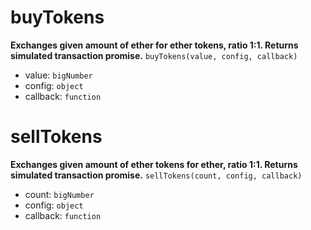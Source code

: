 # buyTokens
**Exchanges given amount of ether for ether tokens, ratio 1:1. Returns simulated transaction promise.**
`buyTokens(value, config, callback)`

* value: `bigNumber`
* config: `object`
* callback: `function`

# sellTokens
**Exchanges given amount of ether tokens for ether, ratio 1:1. Returns simulated transaction promise.**
`sellTokens(count, config, callback)`

* count: `bigNumber`
* config: `object`
* callback: `function`
